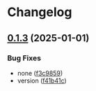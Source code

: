 # Changelog

## [0.1.3](https://github.com/Mooling0602/MSyncSubpacks/compare/msync_auto_reply-v0.1.2...msync_auto_reply-v0.1.3) (2025-01-01)


### Bug Fixes

* none ([f3c9859](https://github.com/Mooling0602/MSyncSubpacks/commit/f3c98596ed21542b732b9aaae67874b435a05f73))
* version ([f41b41c](https://github.com/Mooling0602/MSyncSubpacks/commit/f41b41ccabc0ec19586058278d878a043338d4bc))
